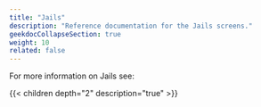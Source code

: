 ```yaml
---
title: "Jails"
description: "Reference documentation for the Jails screens."
geekdocCollapseSection: true
weight: 10
related: false
---
```


For more information on Jails see:

{{< children depth="2" description="true" >}}
